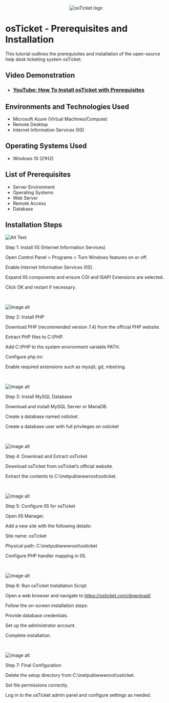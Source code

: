 <p align="center">
<img src="https://i.imgur.com/Clzj7Xs.png" alt="osTicket logo"/>
</p>

<h1>osTicket - Prerequisites and Installation</h1>
This tutorial outlines the prerequisites and installation of the open-source help desk ticketing system osTicket.<br />


<h2>Video Demonstration</h2>

- ### [YouTube: How To Install osTicket with Prerequisites](https://www.youtube.com/watch?v=WRr7XhbUlJg)

<h2>Environments and Technologies Used</h2>

- Microsoft Azure (Virtual Machines/Compute)
- Remote Desktop
- Internet Information Services (IIS)

<h2>Operating Systems Used </h2>

- Windows 10</b> (21H2)

<h2>List of Prerequisites</h2>

- Server Environment
- Operating Systems
- Web Server
- Remote Access
- Database

<h2>Installation Steps</h2>

<p>
  
![Alt Text](https://github.com/chawk10/osticket-prereqs/blob/main/step%201.png?raw=true)

</p>
<p>
Step 1: Install IIS (Internet Information Services)

Open Control Panel > Programs > Turn Windows features on or off.

Enable Internet Information Services (IIS).

Expand IIS components and ensure CGI and ISAPI Extensions are selected.

Click OK and restart if necessary.
</p>
<br />

<p>
  
![Image alt](https://github.com/chawk10/osticket-prereqs/blob/main/Step%202.png?raw=true)

</p>
<p>


Step 2: Install PHP

Download PHP (recommended version 7.4) from the official PHP website.

Extract PHP files to C:\PHP.

Add C:\PHP to the system environment variable PATH.

Configure php.ini:

Enable required extensions such as mysqli, gd, mbstring.
</p>
<br />

<p>
  
![image alt](https://github.com/chawk10/osticket-prereqs/blob/main/Step%203.png?raw=true)
  
</p>
<p>
Step 3: Install MySQL Database

Download and install MySQL Server or MariaDB.

Create a database named osticket.

Create a database user with full privileges on osticket
</p>
<br />

<p>

![image alt](https://github.com/chawk10/osticket-prereqs/blob/main/Step%204.png?raw=true)

</p>
<p>
Step 4: Download and Extract osTicket

Download osTicket from osTicket’s official website.

Extract the contents to C:\inetpub\wwwroot\osticket.
</p>
<br />

<p>
  
![image alt](https://github.com/chawk10/osticket-prereqs/blob/main/Step%205.png?raw=true)
  
</p>
<p>
Step 5: Configure IIS for osTicket

Open IIS Manager.

Add a new site with the following details:

Site name: osTicket

Physical path: C:\inetpub\wwwroot\osticket



Configure PHP handler mapping in IIS.
</p>
<br />

<p>
  
![image alt](https://github.com/user-attachments/assets/53fc349f-8548-4700-b916-326223acc35f)

<p>


Step 6: Run osTicket Installation Script

Open a web browser and navigate to https://osticket.com/download/

Follow the on-screen installation steps:

Provide database credentials.

Set up the administrator account.

Complete installation.
</p>
<br />

<p>
  
![image alt](https://github.com/chawk10/osticket-prereqs/blob/main/Step%207.png?raw=true)

</p>
<p>
Step 7: Final Configuration

Delete the setup directory from C:\inetpub\wwwroot\osticket.

Set file permissions correctly.

Log in to the osTicket admin panel and configure settings as needed.
</p>
<br />
